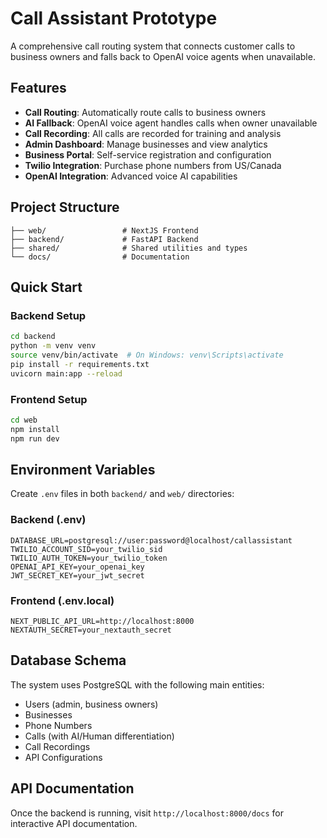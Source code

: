 # Call Assistant Prototype

A comprehensive call routing system that connects customer calls to business owners and falls back to OpenAI voice agents when unavailable.

## Features

- **Call Routing**: Automatically route calls to business owners
- **AI Fallback**: OpenAI voice agent handles calls when owner unavailable
- **Call Recording**: All calls are recorded for training and analysis
- **Admin Dashboard**: Manage businesses and view analytics
- **Business Portal**: Self-service registration and configuration
- **Twilio Integration**: Purchase phone numbers from US/Canada
- **OpenAI Integration**: Advanced voice AI capabilities

## Project Structure

```
├── web/                 # NextJS Frontend
├── backend/             # FastAPI Backend
├── shared/              # Shared utilities and types
└── docs/                # Documentation
```

## Quick Start

### Backend Setup
```bash
cd backend
python -m venv venv
source venv/bin/activate  # On Windows: venv\Scripts\activate
pip install -r requirements.txt
uvicorn main:app --reload
```

### Frontend Setup
```bash
cd web
npm install
npm run dev
```

## Environment Variables

Create `.env` files in both `backend/` and `web/` directories:

### Backend (.env)
```
DATABASE_URL=postgresql://user:password@localhost/callassistant
TWILIO_ACCOUNT_SID=your_twilio_sid
TWILIO_AUTH_TOKEN=your_twilio_token
OPENAI_API_KEY=your_openai_key
JWT_SECRET_KEY=your_jwt_secret
```

### Frontend (.env.local)
```
NEXT_PUBLIC_API_URL=http://localhost:8000
NEXTAUTH_SECRET=your_nextauth_secret
```

## Database Schema

The system uses PostgreSQL with the following main entities:
- Users (admin, business owners)
- Businesses
- Phone Numbers
- Calls (with AI/Human differentiation)
- Call Recordings
- API Configurations

## API Documentation

Once the backend is running, visit `http://localhost:8000/docs` for interactive API documentation. 